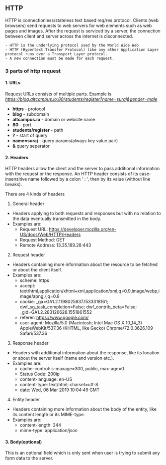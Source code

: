## HTTP
HTTP is connectionless/stateless text based req/res protocol. Clients (web browsers) send requests to web servers for web elements such as web pages and images. After the request is serviced by a server, the connection between client and server across the internet is disconnected.

    - HTTP is the underlying protocol used by the World Wide Web
	- HTTP (Hypertext Transfer Protocol) like any other Application Layer protocol runs over a Transport Layer protocol.
    - A new connection must be made for each request.

### 3 parts of http request

#### 1. URLs

Request URLs consists of multiple parts.
Example is *https://blog.altcampus.io:80/students/register?name=suraj&gender=male*
  - **https** - protocol
  - **blog** - subdomain
  - **altcampus.io** - domain or website name
  - **80** - port
  - **students/register** - path
  - **?** - start of query
  - **name=suraj** - query params(always key value pair)
  - **&** query seperator

#### 2. Headers

HTTP headers allow the client and the server to pass additional information with the request or the response. An HTTP header consists of its case-insensitive name followed by a colon ' : ', then by its value (without line breaks).

There are 4 kinds of headers
1. General header
  - Headers applying to both requests and responses but with no relation to the data eventually transmitted in the body.
  - Examples are:
    - Request URL: https://developer.mozilla.org/en-US/docs/Web/HTTP/Headers
    - Request Method: GET 
    - Remote Address: 13.35.189.28:443
2. Request header
  - Headers containing more information about the resource to be fetched or about the client itself.
  - Examples are: 
    - scheme: https
    - accept: text/html,application/xhtml+xml,application/xml;q=0.9,image/webp,image/apng,*/*;q=0.8
    - cookie: _ga=GA1.2.1198025837.1533318161; dwf_sg_task_completion=False; dwf_contrib_beta=False; _gid=GA1.2.283126628.1551861552
    - referer: https://www.google.com/
    - user-agent: Mozilla/5.0 (Macintosh; Intel Mac OS X 10_14_3) AppleWebKit/537.36 (KHTML, like Gecko) Chrome/72.0.3626.109 Safari/537.36
3. Response header
  - Headers with additional information about the response, like its location or about the server itself (name and version etc.).
  - Examples are: 
    - cache-control: s-maxage=300, public, max-age=0
    - Status Code: 200ip
    - content-language: en-US
    - content-type: text/html; charset=utf-8
    - date: Wed, 06 Mar 2019 10:04:49 GMT
4. Entity header
  - Headers containing more information about the body of the entity, like its content length or its MIME-type.
  - Examples are: 
    - content-length: 344
    - mime-type: application/json
    
#### 3. Body(optional)
This is an optional field which is only sent when user is trying to submit any form data to the server.